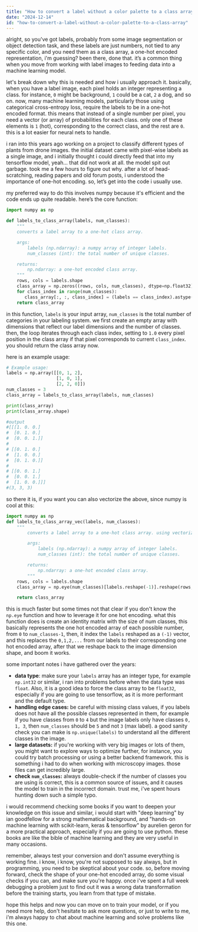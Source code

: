 ```yaml
---
title: "How to convert a label without a color palette to a class array?"
date: "2024-12-14"
id: "how-to-convert-a-label-without-a-color-palette-to-a-class-array"
---
```


alright, so you've got labels, probably from some image segmentation or object detection task, and these labels are just numbers, not tied to any specific color, and you need them as a class array, a one-hot encoded representation, i'm guessing? been there, done that. it’s a common thing when you move from working with label images to feeding data into a machine learning model.

let's break down why this is needed and how i usually approach it. basically, when you have a label image, each pixel holds an integer representing a class. for instance, `0` might be background, `1` could be a cat, `2` a dog, and so on. now, many machine learning models, particularly those using categorical cross-entropy loss, require the labels to be in a one-hot encoded format. this means that instead of a single number per pixel, you need a vector (or array) of probabilities for each class. only one of these elements is `1` (hot), corresponding to the correct class, and the rest are `0`. this is a lot easier for neural nets to handle.

i ran into this years ago working on a project to classify different types of plants from drone images. the initial dataset came with pixel-wise labels as a single image, and i initially thought i could directly feed that into my tensorflow model, yeah... that did not work at all. the model spit out garbage. took me a few hours to figure out why. after a lot of head-scratching, reading papers and old forum posts, i understood the importance of one-hot encoding. so, let’s get into the code i usually use.

my preferred way to do this involves numpy because it's efficient and the code ends up quite readable. here’s the core function:

```python
import numpy as np

def labels_to_class_array(labels, num_classes):
    """
    converts a label array to a one-hot class array.

    args:
        labels (np.ndarray): a numpy array of integer labels.
        num_classes (int): the total number of unique classes.

    returns:
        np.ndarray: a one-hot encoded class array.
    """
    rows, cols = labels.shape
    class_array = np.zeros((rows, cols, num_classes), dtype=np.float32)
    for class_index in range(num_classes):
       class_array[:, :, class_index] = (labels == class_index).astype(np.float32)
    return class_array
```

in this function, `labels` is your input array, `num_classes` is the total number of categories in your labeling system. we first create an empty array with dimensions that reflect our label dimensions and the number of classes. then, the loop iterates through each class index, setting to `1.0` every pixel position in the class array if that pixel corresponds to current `class_index`. you should return the class array now.

here is an example usage:

```python
# Example usage:
labels = np.array([[0, 1, 2],
                   [1, 0, 1],
                   [2, 2, 0]])
num_classes = 3
class_array = labels_to_class_array(labels, num_classes)

print(class_array)
print(class_array.shape)

#output
#[[[1. 0. 0.]
#  [0. 1. 0.]
#  [0. 0. 1.]]
#
# [[0. 1. 0.]
#  [1. 0. 0.]
#  [0. 1. 0.]]
#
# [[0. 0. 1.]
#  [0. 0. 1.]
#  [1. 0. 0.]]]
#(3, 3, 3)
```
so there it is, if you want you can also vectorize the above, since numpy is cool at this:

```python
import numpy as np
def labels_to_class_array_vec(labels, num_classes):
    """
        converts a label array to a one-hot class array. using vectorization

        args:
            labels (np.ndarray): a numpy array of integer labels.
            num_classes (int): the total number of unique classes.

        returns:
            np.ndarray: a one-hot encoded class array.
        """
    rows, cols = labels.shape
    class_array = np.eye(num_classes)[labels.reshape(-1)].reshape(rows, cols, num_classes).astype(np.float32)

    return class_array
```
this is much faster but some times not that clear if you don't know the `np.eye` function and how to leverage it for one hot encoding. what this function does is create an identity matrix with the size of num classes, this basically represents the one hot encoded array of each possible number, from `0` to `num_classes-1`, then, it index the `labels` reshaped as a `(-1)` vector, and this replaces the `0,1,2,...` from our labels to their corresponding one hot encoded array, after that we reshape back to the image dimension shape, and boom it works.

some important notes i have gathered over the years:
*   **data type**: make sure your `labels` array has an integer type, for example `np.int32` or similar, i ran into problems before when the data type was `float`. Also, it is a good idea to force the class array to be `float32`, especially if you are going to use tensorflow, as it is more performant and the default type.
*   **handling edge cases:** be careful with missing class values, if you labels does not have all the possible classes represented in them, for example if you have classes from `0` to `4` but the image labels only have classes `0, 1, 3`, then `num_classes` should be `5` and not `3` (max label). a good sanity check you can make is `np.unique(labels)` to understand all the different classes in the image.
*   **large datasets:** if you're working with very big images or lots of them, you might want to explore ways to optimize further, for instance, you could try batch processing or using a better backend framework. this is something i had to do when working with microscopy images. those files can get incredibly large.
*   **check `num_classes`:** always double-check if the number of classes you are using is correct, this is a common source of issues, and it causes the model to train in the incorrect domain. trust me, i've spent hours hunting down such a simple typo.

i would recommend checking some books if you want to deepen your knowledge on this issue and similar, i would start with "deep learning" by ian goodfellow for a strong mathematical background, and "hands-on machine learning with scikit-learn, keras & tensorflow" by aurelien geron for a more practical approach, especially if you are going to use python. these books are like the bible of machine learning and they are very useful in many occasions.

remember, always test your conversion and don't assume everything is working fine. i know, i know, you're not supposed to say always, but in programming, you need to be skeptical about your code. so, before moving forward, check the shape of your one-hot encoded array, do some visual checks if you can, and make sure you're happy. once i've spent a full week debugging a problem just to find out it was a wrong data transformation before the training starts, you learn from that type of mistake.

hope this helps and now you can move on to train your model, or if you need more help, don't hesitate to ask more questions, or just to write to me, i'm always happy to chat about machine learning and solve problems like this one.
